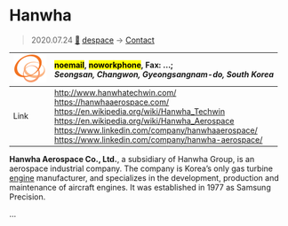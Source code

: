 # Hanwha
> 2020.07.24 [🚀](../index/index.md) [despace](index.md) → [Contact](contact.md)

|[![](f/contact/h/hanwha_logo1_thumb.png)](f/contact/h/hanwha_logo1.png)|<mark>noemail</mark>, <mark>noworkphone</mark>, Fax: …;<br> *Seongsan, Changwon, Gyeongsangnam-do, South Korea*|
|:--|:--|
|Link|<http://www.hanwhatechwin.com/><br> <https://hanwhaaerospace.com/><br> <https://en.wikipedia.org/wiki/Hanwha_Techwin><br> <https://en.wikipedia.org/wiki/Hanwha_Aerospace><br> <https://www.linkedin.com/company/hanwhaaerospace/><br> <https://www.linkedin.com/company/hanwha-aerospace/>|

**Hanwha Aerospace Co., Ltd.**, a subsidiary of Hanwha Group, is an aerospace industrial company. The company is Korea’s only gas turbine [engine](ps.md) manufacturer, and specializes in the development, production and maintenance of aircraft engines. It was established in 1977 as Samsung Precision.

<p style="page-break-after:always"> </p>

…

